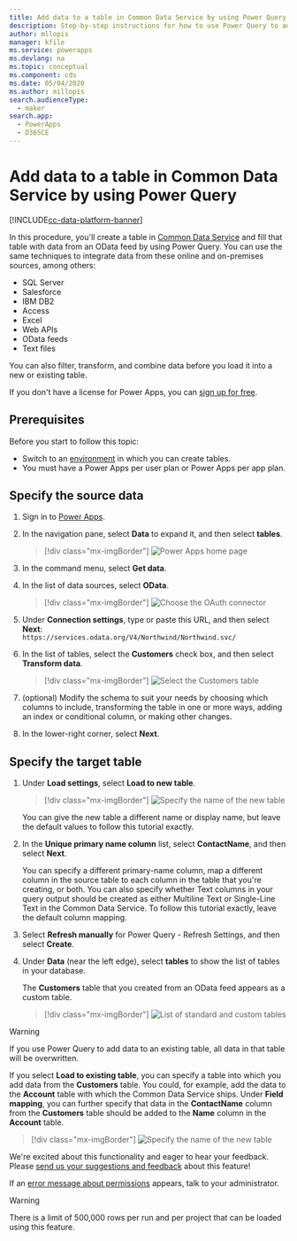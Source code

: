 ```yaml
---
title: Add data to a table in Common Data Service by using Power Query | Microsoft Docs
description: Step-by-step instructions for how to use Power Query to add data to a new or existing table in Common Data Service from another data source.
author: mllopis
manager: kfile
ms.service: powerapps
ms.devlang: na
ms.topic: conceptual
ms.component: cds
ms.date: 05/04/2020
ms.author: millopis
search.audienceType: 
  - maker
search.app: 
  - PowerApps
  - D365CE
---
```


# Add data to a table in Common Data Service by using Power Query
[!INCLUDE[cc-data-platform-banner](../../includes/cc-data-platform-banner.md)]

In this procedure, you'll create a table in [Common Data Service](data-platform-intro.md) and fill that table with data from an OData feed by using Power Query. You can use the same techniques to integrate data from these online and on-premises sources, among others:

* SQL Server
* Salesforce
* IBM DB2
* Access
* Excel
* Web APIs
* OData feeds
* Text files

You can also filter, transform, and combine data before you load it into a new or existing table.

If you don't have a license for Power Apps, you can [sign up for free](../signup-for-powerapps.md).

## Prerequisites
Before you start to follow this topic:
- Switch to an [environment](../canvas-apps/working-with-environments.md) in which you can create tables.
- You must have a Power Apps per user plan or Power Apps per app plan.

## Specify the source data

1. Sign in to [Power Apps](https://make.powerapps.com/?utm_source=padocs&utm_medium=linkinadoc&utm_campaign=referralsfromdoc).

1. In the navigation pane, select **Data** to expand it, and then select **tables**. 

    > [!div class="mx-imgBorder"] 
    > ![Power Apps home page](./media/data-platform-cds-newtable-pq/tables-get-data.png)

1. In the command menu, select **Get data**.

1. In the list of data sources, select **OData**.

    > [!div class="mx-imgBorder"] 
    > ![Choose the OAuth connector](./media/data-platform-cds-newtable-pq/choose-odata.png)

1. Under **Connection settings**, type or paste this URL, and then select **Next**:<br>
`https://services.odata.org/V4/Northwind/Northwind.svc/`

1. In the list of tables, select the **Customers** check box, and then select **Transform data**.

    > [!div class="mx-imgBorder"] 
    > ![Select the Customers table](./media/data-platform-cds-newtable-pq/select-table.png)

1. (optional) Modify the schema to suit your needs by choosing which columns to include, transforming the table in one or more ways, adding an index or conditional column, or making other changes.

1. In the lower-right corner, select **Next**.

## Specify the target table
1. Under **Load settings**, select **Load to new table**.

    > [!div class="mx-imgBorder"] 
    > ![Specify the name of the new table](./media/data-platform-cds-newtable-pq/new-table-name.png)

    You can give the new table a different name or display name, but leave the default values to follow this tutorial exactly.

1. In the **Unique primary name column** list, select **ContactName**, and then select **Next**.

    You can specify a different primary-name column, map a different column in the source table to each column in the table that you're creating, or both. You can also specify whether Text columns in your query output should be created as either Multiline Text or Single-Line Text in the Common Data Service. To follow this tutorial exactly, leave the default column mapping.

1. Select **Refresh manually** for Power Query - Refresh Settings, and then select **Create**.

1. Under **Data** (near the left edge), select **tables** to show the list of tables in your database.

    The **Customers** table that you created from an OData feed appears as a custom table.

    > [!div class="mx-imgBorder"] 
    > ![List of standard and custom tables](./media/data-platform-cds-newtable-pq/table-list.png)

> [!WARNING]
> If you use Power Query to add data to an existing table, all data in that table will be overwritten.

If you select **Load to existing table**, you can specify a table into which you add data from the **Customers** table. You could, for example, add the data to the **Account** table with which the Common Data Service ships. Under **Field mapping**, you can further specify that data in the **ContactName** column from the **Customers** table should be added to the **Name** column in the **Account** table.

  > [!div class="mx-imgBorder"] 
  > ![Specify the name of the new table](./media/data-platform-cds-newtable-pq/existing-table.png)

We're excited about this functionality and eager to hear your feedback. Please [send us your suggestions and feedback](https://powerusers.microsoft.com/t5/PowerApps-Community/ct-p/PowerApps1) about this feature!

If an [error message about permissions](data-platform-cds-newtable-troubleshooting-mashup.md) appears, talk to your administrator.

> [!WARNING]
> There is a limit of 500,000 rows per run and per project that can be loaded using this feature.
